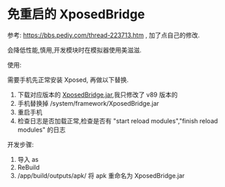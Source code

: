 # 免重启的 XposedBridge

参考: https://bbs.pediy.com/thread-223713.htm , 加了点自己的修改.

会降低性能,慎用,开发模块时在模拟器使用美滋滋.

使用:

需要手机先正常安装 Xposed, 再做以下替换.
1. 下载对应版本的 [XposedBridge.jar](https://github.com/Blankeer/NoRebootXposedBridge/tree/art/no-reboot-xposed),我只修改了 v89 版本的
2. 手机替换掉 /system/framework/XposedBridge.jar
3. 重启手机
4. 检查日志是否加载正常,检查是否有 "start reload modules","finish reload modules" 的日志

开发步骤:
1. 导入 as 
2. ReBuild
3. /app/build/outputs/apk/ 将 apk 重命名为 XposedBridge.jar
